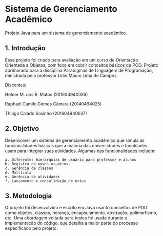 # Sistema de Gerenciamento Acadêmico
Projeto Java para um sistema de gerenciamento acadêmico.

## 1. Introdução
Esse projeto foi criado para avaliação em um curso de Orientação Orientada a Objetos, com foco em cobrir conceitos básicos de POO. Projeto aprimorado para a disciplina Paradigmas de Linguagem de Programação, ministrada pelo professor Lídio Mauro Lima de Campos.

Discentes: 

Helder M. dos R. Matos (201904940036)

Raphael Camilo Gomes Câmara (20140494025)

Thiago Calado Sosinho (201604940037)

## 2. Objetivo
Desenvolver um sistema de gerenciamento acadêmico que simula as funcionalidades básicas que a maioria das universidades e faculdades usam para integrar suas atividades. Algumas das funcionalidades incluem:

    a. Diferentes hierarquias de usuário para professor e alunos  
    b. Registro de novos usuários  
    c. Gerência de classes  
    d. Matrícula  
    e. Gerência de atividades  
    f. Lançamento e consolidação de notas  
  
## 3. Metodologia
O projeto foi desenvolvido e escrito em Java usanto conceitos de POO como objetos, classes, herança, encapsulamento, abstração, polimorfismo, etc. Uma abordagem voltada para testes foi usada durante a implementação do código, que detalha a maior parte do processo especificado pelo projeto.
